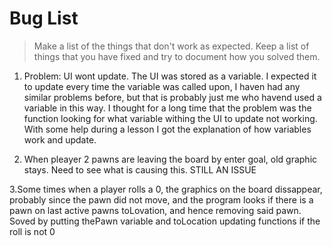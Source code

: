 # Bug List

> Make a list of the things that don't work as expected. Keep a list of things that you have fixed and try to document how you solved them.

1. Problem: UI wont update. The UI was stored as a variable. I expected it to update every time the variable was called upon, I haven had any similar problems before, but that is probably just me who havend used a variable in this way. I thought for a long time that the problem was the function looking for what variable withing the UI to update not working. With some help during a lesson I got the explanation of how variables work and update.


2. When pleayer 2 pawns are leaving the board by enter goal, old graphic stays. Need to see what is causing this.  STILL AN ISSUE

3.Some times when a player rolls a 0, the graphics on the board dissappear, probably since the pawn did not move, and the program looks if there is a pawn on last active pawns toLovation, and hence removing said pawn. Soved by putting thePawn variable and toLocation updating functions if the roll is not 0
